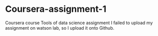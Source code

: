 # Coursera-assignment-1
Coursera course Tools of data science assignment
I failed to upload my assignment on watson lab, so I upload it onto Github.
